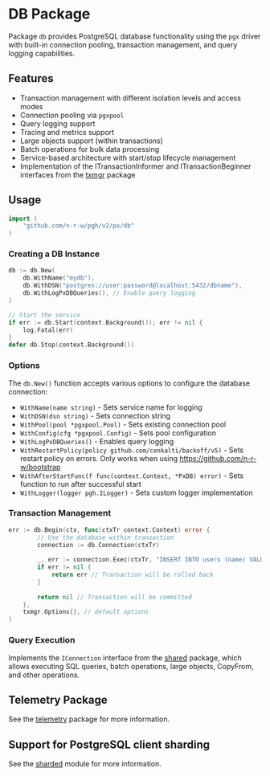 # DB Package

Package `db` provides PostgreSQL database functionality using the `pgx` driver with built-in connection pooling, transaction management, and query logging capabilities.

## Features

- Transaction management with different isolation levels and access modes
- Connection pooling via `pgxpool`
- Query logging support
- Tracing and metrics support
- Large objects support (within transactions)
- Batch operations for bulk data processing
- Service-based architecture with start/stop lifecycle management
- Implementation of the ITransactionInformer and ITransactionBeginner interfaces from the [txmgr](../../txmgr/README.md) package

## Usage

```go
import (   
    "github.com/n-r-w/pgh/v2/px/db"
)
```

### Creating a DB Instance

```go
db := db.New(
    db.WithName("mydb"),
    db.WithDSN("postgres://user:password@localhost:5432/dbname"),
    db.WithLogPxDBQueries(), // Enable query logging
)

// Start the service
if err := db.Start(context.Background()); err != nil {
    log.Fatal(err)
}
defer db.Stop(context.Background())
```

### Options

The `db.New()` function accepts various options to configure the database connection:

- `WithName(name string)` - Sets service name for logging
- `WithDSN(dsn string)` - Sets connection string
- `WithPool(pool *pgxpool.Pool)` - Sets existing connection pool
- `WithConfig(cfg *pgxpool.Config)` - Sets pool configuration
- `WithLogPxDBQueries()` - Enables query logging
- `WithRestartPolicy(policy github.com/cenkalti/backoff/v5)` - Sets restart policy on errors. Only works when using <https://github.com/n-r-w/bootstrap>
- `WithAfterStartFunc(f func(context.Context, *PxDB) error)` - Sets function to run after successful start
- `WithLogger(logger pgh.ILogger)` - Sets custom logger implementation

### Transaction Management

```go
err := db.Begin(ctx, func(ctxTr context.Context) error {
        // Use the database within transaction
        connection := db.Connection(ctxTr)
        
        _, err := connection.Exec(ctxTr, "INSERT INTO users (name) VALUES ($1)", "John")
        if err != nil {
            return err // Transaction will be rolled back
        }
        
        return nil // Transaction will be committed
    }, 
    txmgr.Options{}, // default options
)
```

### Query Execution

Implements the `IConnection` interface from the [shared](../../shared/README.md) package, which allows executing SQL queries, batch operations, large objects, CopyFrom, and other operations.

## Telemetry Package

See the [telemetry](./telemetry/README.md) package for more information.

## Support for PostgreSQL client sharding

See the [sharded](./sharded/README.md) module for more information.
